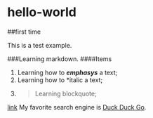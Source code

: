# hello-world
##first time

This is a test example.

###Learning markdown.
####Items
1. Learning how to ***emphasys*** a text;
2. Learning how to *italic a text;
3. > Learning blockquote;

<a href="#">link</a> 
My favorite search engine is [Duck Duck Go](https://duckduckgo.com "The best search engine for privacy").